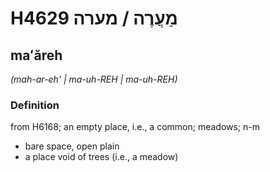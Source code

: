 # H4629 מַעֲרֶה / מערה

## maʻăreh

_(mah-ar-eh' | ma-uh-REH | ma-uh-REH)_

### Definition

from H6168; an empty place, i.e., a common; meadows; n-m

- bare space, open plain
- a place void of trees (i.e., a meadow)

